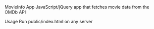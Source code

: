 MovieInfo App
JavaScript/jQuery app that fetches movie data from the OMDb API

Usage
Run public/index.html on any server